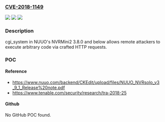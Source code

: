 ### [CVE-2018-1149](https://cve.mitre.org/cgi-bin/cvename.cgi?name=CVE-2018-1149)
![](https://img.shields.io/static/v1?label=Product&message=NUUO%20NVRMini2&color=blue)
![](https://img.shields.io/static/v1?label=Version&message=n%2Fa&color=blue)
![](https://img.shields.io/static/v1?label=Vulnerability&message=Stack%20buffer%20overflow&color=brighgreen)

### Description

cgi_system in NUUO's NVRMini2 3.8.0 and below allows remote attackers to execute arbitrary code via crafted HTTP requests.

### POC

#### Reference
- https://www.nuuo.com/backend/CKEdit/upload/files/NUUO_NVRsolo_v3_9_1_Release%20note.pdf
- https://www.tenable.com/security/research/tra-2018-25

#### Github
No GitHub POC found.

